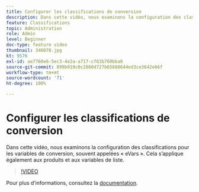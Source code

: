 ```yaml
---
title: Configurer les classifications de conversion
description: Dans cette vidéo, nous examinons la configuration des classifications pour les variables de conversion, souvent appelées eVars. Cela s’applique également aux produits et aux variables de liste.
feature: Classifications
topic: Administration
role: Admin
level: Beginner
doc-type: feature video
thumbnail: 340078.jpg
kt: 9576
exl-id: ae7760e6-5ec3-4e2a-a717-cf63b760bba0
source-git-commit: 099b919c0c2060d727b65888644ed3ce3642e66f
workflow-type: tm+mt
source-wordcount: '71'
ht-degree: 100%

---
```


# Configurer les classifications de conversion

Dans cette vidéo, nous examinons la configuration des classifications pour les variables de conversion, souvent appelées « eVars ». Cela s’applique également aux produits et aux variables de liste.

>[!VIDEO](https://video.tv.adobe.com/v/340078/?quality=12&learn=on)

Pour plus dʼinformations, consultez la [documentation](https://experienceleague.adobe.com/docs/analytics/admin/admin-tools/conversion-variables/conversion-classifications.html?lang=fr).
